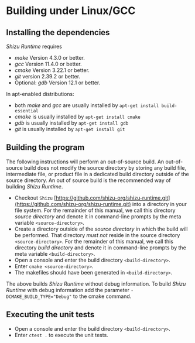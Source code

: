 # Building under Linux/GCC

## Installing the dependencies

*Shizu Runtime* requires
- *make* Version 4.3.0 or better.
- *gcc* Version 11.4.0 or better.
- *cmake* Version 3.22.1 or better.
- *git* version 2.39.2 or better.
- Optional: *gdb* Version 12.1 or better.

In apt-enabled distributions:
- both *make* and *gcc* are usually installed by `apt-get install build-essential`
- *cmake* is usually installed by `apt-get install cmake`
- *gdb* is usually installed by `apt-get install gdb`
- *git* is usually installed by `apt-get install git`

## Building the program
The following instructions will perform an out-of-source build. An out-of-source build does not modify the source directory
by storing any build file, intermediate file, or product file in a dedicated build directory outside of the source directory.
An out of source build is the recommended way of building *Shizu Runtime*.

- Checkout `Shizu` [https://github.com/shizu-org/shizu-runtime.git](https://github.com/shizu-org/shizu-runtime.git) into a directory in your file system.
  For the remainder of this manual, we call this directory *source directory* and denote it in command-line prompts by the meta variable `<source-directory>`.
- Create a directory outside of the *source directory* in which the build will be performed.
  That directory *must not* reside in the source directory `<source-directory>`.
  For the remainder of this manual, we call this directory *build directory* and denote it in command-line prompts by the meta variable `<build-directory>`.
- Open a console and enter the build directory `<build-directory>`.
- Enter `cmake <source-directory>`.
- The makefiles should have been generated in `<build-directory>`.

The above builds *Shizu Runtime* without debug information. To build *Shizu Runtime* with debug information add the parameter `-DCMAKE_BUILD_TYPE="Debug"` to the cmake command.

## Executing the unit tests
- Open a console and enter the build directory `<build-directory>`.
- Enter `ctest .` to execute the unit tests.
